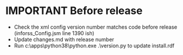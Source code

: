 # IMPORTANT Before release

* Check the xml config version number matches code before release (inforss_Config.jsm line 1390 ish)
* Update changes.md with release number
* Run c:\apps\python38\python.exe .\version.py to update install.rdf

